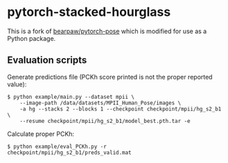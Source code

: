 # pytorch-stacked-hourglass

This is a fork of [bearpaw/pytorch-pose](https://github.com/bearpaw/pytorch-pose) which is modified
for use as a Python package.

## Evaluation scripts

Generate predictions file (PCKh score printed is not the proper reported value):

```
$ python example/main.py --dataset mpii \
    --image-path /data/datasets/MPII_Human_Pose/images \
    -a hg --stacks 2 --blocks 1 --checkpoint checkpoint/mpii/hg_s2_b1 \
    --resume checkpoint/mpii/hg_s2_b1/model_best.pth.tar -e
```

Calculate proper PCKh:

```
$ python example/eval_PCKh.py -r checkpoint/mpii/hg_s2_b1/preds_valid.mat
```
